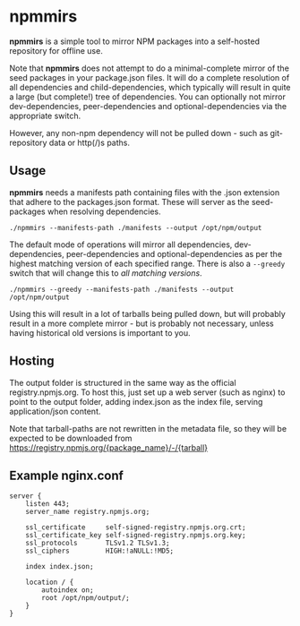 # npmmirs

**npmmirs** is a simple tool to mirror NPM packages into a self-hosted repository for offline use.

Note that **npmmirs** does not attempt to do a minimal-complete mirror of the seed packages in your package.json files. It will do a complete resolution of all dependencies and child-dependencies, which typically will result in quite a large (but complete!) tree of dependencies. You can optionally not mirror dev-dependencies, peer-dependencies and optional-dependencies via the appropriate switch.

However, any non-npm dependency will not be pulled down - such as git-repository data or http(/)s paths.

## Usage

**npmmirs** needs a manifests path containing files with the .json extension that adhere to the packages.json format. These will server as the seed-packages when resolving dependencies.

`./npmmirs --manifests-path ./manifests --output /opt/npm/output`

The default mode of operations will mirror all dependencies, dev-dependencies, peer-dependencies and optional-dependencies as per the highest matching version of each specified range. There is also a `--greedy` switch that will change this to *all matching versions*.

`./npmmirs --greedy --manifests-path ./manifests --output /opt/npm/output`

Using this will result in a lot of tarballs being pulled down, but will probably result in a more complete mirror - but is probably not necessary, unless having historical old versions is important to you.

## Hosting

The output folder is structured in the same way as the official registry.npmjs.org. To host this, just set up a web server (such as nginx) to point to the output folder, adding index.json as the index file, serving application/json content.

Note that tarball-paths are not rewritten in the metadata file, so they will be expected to be downloaded from https://registry.npmjs.org/{package_name}/-/{tarball}

## Example nginx.conf

```
server {
    listen 443;
    server_name registry.npmjs.org;

    ssl_certificate     self-signed-registry.npmjs.org.crt;
    ssl_certificate_key self-signed-registry.npmjs.org.key;
    ssl_protocols       TLSv1.2 TLSv1.3;
    ssl_ciphers         HIGH:!aNULL:!MD5;
    
    index index.json;
    
    location / {
        autoindex on;
        root /opt/npm/output/;
    }
}  
```